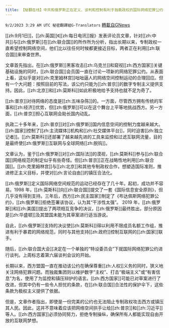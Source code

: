 ```yaml
---
title: 【秘翻在线】中共和俄罗斯正在定义、谈判和控制有利于独裁政权的国际网络犯罪公约
---
```

`9/2/2023 3:29 AM UTC 秘密翻譯組G-Translators` [轉載自GNews](https://gnews.org/articles/1633565)

[[zh:9月1日]]，[[zh:英国]]《[[zh:每日电讯]]报》发表评论员文章，针对[[zh:中共]]与[[zh:俄罗斯]]在[[zh:联合国]]的所作所为分析，指出长期以来，专制政权一直希望控制网络空间，他们比以往任何时候都更接近目标，两者正在利用[[zh:联合国]]来审查世界。

文章首先指出，在[[zh:俄罗斯]]黑客攻击[[zh:乌克兰]]和窥视[[zh:西方国家]]关键基础设施的同时，[[zh:联合国]]会员国一直在讨论一项新的网络犯罪公约。从表面上看，这似乎是对[[zh:克里姆林宫]]咄咄逼人的网络空间控制运动的合理回应。但有一个大问题：按照目前的写法，该公约只能为[[zh:普京]]的数字专制主义提供支持。因此，[[zh:北京]]和[[zh:莫斯科]]如此积极地给予支持也就不足为奇了。

[[zh:普京]]对待网络的态度是[[zh:五味杂陈]]的。一方面，尽管西方拥有传统的军事和[[zh:经济]]优势，但[[zh:俄罗斯]]可以在这个舞台上平等地挑战西方。另一方面，[[zh:普京]]担心互联网会助长国内动乱。

执政二十多年来，[[zh:普京]]对[[zh:俄罗斯]]国内信息空间的控制力度越来越大。[[zh:国家]]控制了[[zh:主流媒体]]机构和[[zh:社交媒体平台]]，同时迫害[[zh:独立记者]]。[[zh:莫斯科]]还部署了越来越先进的工具来监控和过滤互联网流量，目的是最终使[[zh:俄罗斯]]互联网与全球网络[[zh:脱钩]]。

文章认为，鉴于[[zh:俄罗斯]]对[[zh:国际法]]的漠视，[[zh:莫斯科]]参与[[zh:联合国]]网络规范的制定似乎有些奇怪。但[[zh:普京]]正在战略性地利用[[zh:联合国]]。[[zh:克里姆林宫]]与[[zh:北京]]和其他专制政权合作，想塑造国际准则，推进修正主义目标，并使对[[zh:言论自由]]的镇压合法化。

[[zh:俄罗斯]]定义国际网络空间规范的运动已经存在了几十年。起初，成功并不容易。1998 年，[[zh:莫斯科]]向[[zh:联合国]]提交了一套《国际信息安全原则》，但几乎没有得到支持。三年后，西方[[zh:民主国家]]制定了《布达佩斯网络犯罪公约》，[[zh:俄罗斯]]拒绝签署该协议，认为其“干涉性太强”。 2019 年，[[zh:俄罗斯]]和[[zh:美国]]提出了两项相互竞争的决议，[[zh:俄罗斯]]最终胜出，部分原因是[[zh:华盛顿]]及其盟国未能为其草案进行适当游说。

自此，[[zh:俄罗斯]]支持的决议使[[zh:莫斯科]]得以利用不限成员名额工作组，推进有利于暴君的网络规范，同时与其他支持[[zh:政府]]控制互联网的[[zh:国家]]联手。

随后，[[zh:联合国大会]]决定在一个单独的“特设委员会”下就国际网络犯罪公约进行谈判。上周标志着第六届谈判会议的开始。

长期以来，西方盟国一直在推动该公约在确保尊重[[zh:人权]]义务的同时，狭义地关注网络犯罪问题。而独裁集团则以维护数字“主权”、打击“极端主义”或“有害信息”为名，使用了为监控和镇压辩护的语言。[[zh:西方国家]]可能已对草案进行了改进，但其中仍有一些令人担忧的条款，在[[zh:联合国]]合法性的保护伞下，这些条款为极权主义提供了依据。

但是，文章作者指出，即使是一份完美的公约也无法阻止专制政权攻击西方或镇压其人民。因此，这并不意味着应该把网络空间拱手让给[[zh:普京]]和[[zh:习近平]]等人。[[zh:西方国家]]必须协同努力，拒绝专制操纵，确保所有人都能实现自由开放的互联网梦想。
